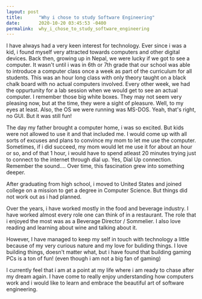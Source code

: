 ```yaml
---
layout: post
title:      "Why i chose to study Software Engineering"
date:       2020-10-20 03:45:53 -0400
permalink:  why_i_chose_to_study_software_engineering
---
```



I have always had a very keen interest for technology. Ever since i was a kid, i found myself very attracted towards computers and other digital devices. Back then, growing up in Nepal, we were lucky if we got to see a computer.
It wasn't until i was in 6th or 7th grade that our school was able to introduce a computer class once a week as part of the curriculum for all students. This was an hour long class with only theory taught on a black chalk board with no actual computers involved. Every other week, we had the oppurtunity for a lab session when we would get to see an actual computer. I remember those big white boxes. They may not seem very pleasing now, but at the time, they were a sight of pleasure. Well, to my eyes at least. Also, the OS we were running was MS-DOS. Yeah, that's right, no GUI. But it was still fun!

The day my father brought a computer home, i was so excited. But kids were not allowed to use it and that included me. I would come up with all sorts of excuses and plans to convince my mom to let me use the computer. Sometimes, if i did succeed, my mom would let me use it for about an hour or so, and of that 1 hour, i would have to spend atleast 20 minutes trying just to connect to the internet through dial up. Yes, Dial Up connection. Remember the sound....
Over time, this fascination grew into something deeper. 

After graduating from high school, i moved to United States and joined college on a mission to get a degree in Computer Science. But things did not work out as i had planned.

Over the years, i have worked mostly in the food and beverage industry. I have worked almost every role one can think of in a restaurant. The role that i enjoyed the most was as a Beverage Director / Sommelier. I also love reading and learning about wine and talking about it.

However, I have managed to keep my self in touch with technology a little because of my very curious nature and my love for buliding things. I love building things, doesn't matter what, but i have found that building gaming PCs is a ton of fun! (even though i am not a big fan of gaming)

I currently feel that i am at a point at my life where i am ready to chase after my dream again. 
I have come to really enjoy understanding how computers work and i would like to learn and embrace the beautiful art of software engineering.








